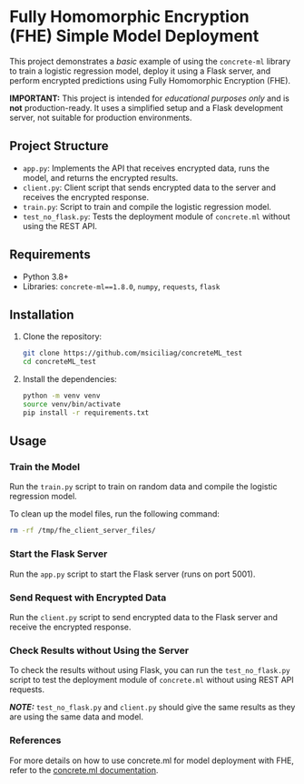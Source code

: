 # Fully Homomorphic Encryption (FHE) Simple Model Deployment

This project demonstrates a *basic* example of using the `concrete-ml` library to train a logistic regression model, deploy it using a Flask server, and perform encrypted predictions using Fully Homomorphic Encryption (FHE).

**IMPORTANT:** This project is intended for *educational purposes only* and is **not** production-ready.  It uses a simplified setup and a Flask development server, not suitable for production environments.

## Project Structure

- `app.py`: Implements the API that receives encrypted data, runs the model, and returns the encrypted results.
- `client.py`: Client script that sends encrypted data to the server and receives the encrypted response.
- `train.py`: Script to train and compile the logistic regression model.
- `test_no_flask.py`: Tests the deployment module of `concrete.ml` without using the REST API.

## Requirements

- Python 3.8+
- Libraries: `concrete-ml==1.8.0`, `numpy`, `requests`, `flask`

## Installation

1. Clone the repository:
    ```sh
    git clone https://github.com/msiciliag/concreteML_test
    cd concreteML_test
    ```

2. Install the dependencies:
    ```sh
    python -m venv venv
    source venv/bin/activate
    pip install -r requirements.txt
    ```

## Usage

### Train the Model

Run the `train.py` script to train on random data and compile the logistic regression model.

To clean up the model files, run the following command:

```sh
rm -rf /tmp/fhe_client_server_files/
```

### Start the Flask Server

Run the `app.py` script to start the Flask server (runs on port 5001).


### Send Request with Encrypted Data

Run the `client.py` script to send encrypted data to the Flask server and receive the encrypted response.


### Check Results without Using the Server

To check the results without using Flask, you can run the `test_no_flask.py` script to test the deployment module of `concrete.ml` without using REST API requests.

**_NOTE:_**  `test_no_flask.py` and `client.py` should give the same results as they are using the same data and model.

### References
For more details on how to use concrete.ml for model deployment with FHE, refer to the [concrete.ml documentation](https://github.com/zama-ai/concrete-ml/blob/main/docs/guides/client_server.md).

